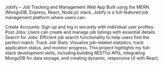 Jobify – Job Tracking and Management Web App
Built using the MERN (MongoDB, Express, React, Node.js) stack, Jobify is a full-featured job management platform where users can:

Create Accounts: Sign up and log in securely with individual user profiles.
Post Jobs: Users can create and manage job listings with essential details.
Search for Jobs: Efficient job search functionality to help users find the perfect match.
Track Job Stats: Visualize job-related statistics, track application status, and monitor progress.
This project highlights my full-stack development skills, including building RESTful APIs, integrating MongoDB for data storage, and creating dynamic, responsive UI with React.


